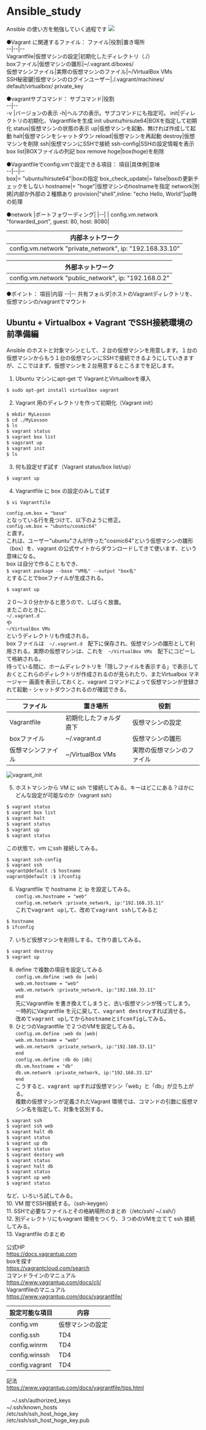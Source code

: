# Ansible_study
Ansible の使い方を勉強していく過程です
<img src="images/atom.jpg">

●Vagrant に関連するファイル：
ファイル|役割|置き場所  
--|--|--  
Vagrantfile|仮想マシンの設定|初期化したディレクトリ（./）  
boxファイル|仮想マシンの雛形|~/.vagrant.d/boxes/  
仮想マシンファイル|実際の仮想マシンのファイル|~/VirtualBox VMs  
SSH秘密鍵|仮想マシンのログインユーザー|./.vagrant/machines/  default/virtualbox/  private_key

●vagrantサブコマンド：
サブコマンド|役割  
--|--  
-v |バージョンの表示
-h|ヘルプの表示。サブコマンドにも指定可。
init|ディレクトリの初期化、Vagrantfileを生成
init ubuntu/hirsute64|BOXを指定して初期化
status|仮想マシンの状態の表示
up|仮想マシンを起動、無ければ作成して起動
halt|仮想マシンをシャットダウン
reload|仮想マシンを再起動
destroy|仮想マシンを削除
ssh|仮想マシンにSSHで接続
ssh-config|SSHの設定情報を表示
box list|BOXファイルの列記
box remove hoge|box(hoge)を削除

●Vagrantfileでconfig.vmで設定できる項目：
項目|具体例|意味  
--|--|--  
box|= "ubuntu/hirsute64"|boxの指定
box_check_update|= false|boxの更新チェックをしない
hostname|= "hoge"|仮想マシンのhostnameを指定
network|別掲|内部か外部の２種類あり
provision|"shell",inline: "echo Hello, World"|up時の処理

●network
|ポートフォワーディング|
|--|
| config.vm.network "forwarded_port", guest: 80, host: 8080|

|内部ネットワーク|
|--|
|config.vm.network "private_network", ip: "192.168.33.10"|


|外部ネットワーク|
|--|
|config.vm.network "public_network", ip: "192.168.0.2"|

●ポイント：
項目|内容
--|--
共有フォルダ|ホストのVagrantディレクトリを、仮想マシンの/vagrantでマウント



## Ubuntu + Virtualbox + Vagrant でSSH接続環境の前準備編
Ansible のホストと対象マシンとして、２台の仮想マシンを用意します。１台の仮想マシンからもう１台の仮想マシンにSSHで接続できるようにしていきますが、ここではまず、仮想マシンを２台用意するところまでを記します。
1. Ubuntu マシンにapt-get で VagrantとVirtualboxを導入  
```sh
$ sudo apt-get install virtualbox vagrant
```
2. Vagrant 用のディレクトリを作って初期化（Vagrant init）  
```sh
$ mkdir MyLesson
$ cd ./MyLesson
$ ls
$ vagrant status
$ vagrant box list
$ vagsrant up
$ vagrant init
$ ls
```
3. 何も設定せず試す（Vagrant status/box list/up）  
```sh
$ vagrant up
```
4. Vagrantfile に box の設定のみして試す  
```sh
$ vi Vagrantfile
```  
`config.vm.box = "base"`  
となっている行を見つけて、以下のように修正。  
`config.vm.box = "ubuntu/cosmic64"`  
と直す。  
これは、ユーザー"ubuntu"さんが作った"cosmic64"という仮想マシンの雛形（box）を、vagrant の公式サイトからダウンロードしてきて使います、という意味になる。  
box は自分で作ることもでき、  
`$ vagrant package --base "VM名" --output "box名"`  
とすることでboxファイルが生成される。
```sh
$ vagrant up
```  
２０〜３０分かかると思うので、しばらく放置。  
またこのときに、  
`~/.vagrant.d`  
や  
`~/VirtualBox VMs`  
というディレクトリも作成される。  
box ファイルは　`~/.vagrant.d`　配下に保存され、仮想マシンの雛形として利用される。実際の仮想マシンは、これを　`~/VirtualBox VMs`　配下にコピーして格納される。  
待っている間に、ホームディレクトリを「隠しファイルを表示する」で表示しておくとこれらのディレクトリが作成されるのが見られたり、またVirtualbox マネージャー 画面を表示しておくと、vagrant コマンドによって仮想マシンが登録されて起動・シャットダウンされるのが確認できる。  

ファイル|置き場所|役割  
--|--|--  
Vagrantfile|初期化したフォルダ直下|仮想マシンの設定  
boxファイル|~/.vagrant.d|仮想マシンの雛形  
仮想マシンファイル|~/VirtualBox VMs|実際の仮想マシンのファイル  

![vagrant_init](images/vagrant_init.png)

5. ホストマシンから VM に ssh で接続してみる。キーはどこにある？ほかにどんな設定が可能なのか（vagrant ssh）  
```sh
$ vagrant status
$ vagrant box list  
$ vagrant halt
$ vagrant status
$ vagrant up
$ vagrant status
```  
この状態で、vm にssh 接続してみる。  
```sh  
$ vagrant ssh-config  
$ vagrant ssh  
vagrant@default :$ hostname  
vagrant@default :$ ifconfig
```  
6. Vagrantfile で hostname と ip を設定してみる。  
`config.vm.hostname = "web"`  
`config.vm.network :private_network, ip:"192.168.33.11"`  
これで<kbd>vagrant up</kbd>して、改めて<kbd>vagrant ssh</kbd>してみると  
```sh
$ hostname  
$ ifconfig  
```  
7. いちど仮想マシンを削除しする。て作り直してみる。  
```sh  
$ vagrant destroy  
$ vagrant up  
```  
8. define で複数の項目を設定してみる  
`config.vm.define :web do |web|`  
`web.vm.hostname = "web"`  
`web.vm.network :private_network, ip:"192.168.33.11"`  
`end`  
先にVagrantfile を書き換えてしまうと、古い仮想マシンが残ってしまう。  
一時的にVagrantfile を元に戻して、<kbd>vagrant destroy</kbd>すれば消せる。  
改めて<kbd>vagrant up</kbd>してから<kbd>hostname</kbd>と<kbd>ifconfig</kbd>してみる。  
9. ひとつのVagrantfile で２つのVMを設定してみる。  
`config.vm.define :web do |web|`  
`web.vm.hostname = "web"`  
`web.vm.network :private_network, ip:"192.168.33.11"`  
`end`  
`config.vm.define :db do |db|`  
`db.vm.hostname = "db"`  
`db.vm.network :private_network, ip:"192.168.33.12"`  
`end`  
こうすると、<kbd>vagrant up</kbd>すれば仮想マシン「web」と「db」が立ち上がる。  
複数の仮想マシンが定義されたVagrant 環境では、コマンドの引数に仮想マシン名を指定して、対象を区別する。  
```sh  
$ vagrant ssh  
$ vagrant ssh web  
$ vagrant halt db  
$ vagrant status  
$ vagrant up db  
$ vagrant status  
$ vagrant destory web  
$ vagrant status  
$ vagrant halt db  
$ vagrant status  
$ vagrant up web  
$ vagrant status  
```  
など、いろいろ試してみる。  
10. VM 間でSSH接続する。（ssh-keygen）  
11. SSHで必要なファイルとその格納場所のまとめ（/etc/ssh/ ~/.ssh/）  
12.  別ディレクトリにもvagrant 環境をつくり、３つめのVMを立てて ssh 接続してみる。  
13. Vagrantfile のまとめ  

公式HP  
https://docs.vagrantup.com  
boxを探す  
https://vagrantcloud.com/search  
コマンドラインのマニュアル  
https://www.vagrantup.com/docs/cli/  
Vagrantfileのマニュアル  
https://www.vagrantup.com/docs/vagrantfile/  

 設定可能な項目 | 内容
----|----
 config.vm | 仮想マシンの設定
 config.ssh | TD4
 config.winrm | TD4
 config.winssh | TD4
 config.vagrant | TD4

記法  
https://www.vagrantup.com/docs/vagrantfile/tips.html  

　~/.ssh/authorized_keys  
 ~/.ssh/known_hosts  
 /etc/ssh/ssh_host_hoge_key  
 /etc/ssh/ssh_host_hoge_key.pub  
